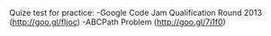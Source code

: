 Quize test for practice:
 -Google Code Jam Qualification Round 2013 (http://goo.gl/fIjoc)
 -ABCPath Problem (http://goo.gl/7i1f0)
